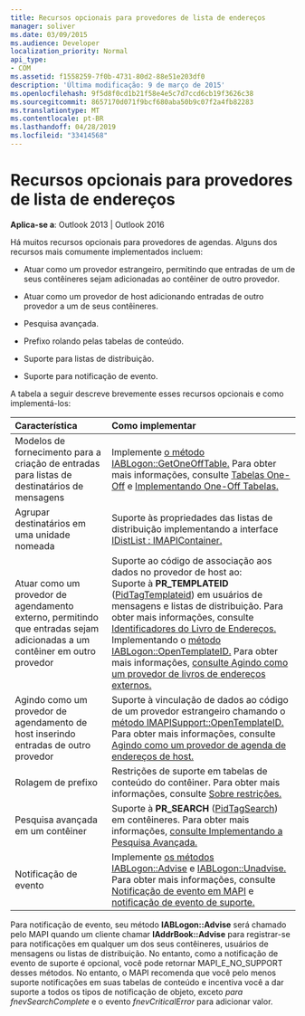 ```yaml
---
title: Recursos opcionais para provedores de lista de endereços
manager: soliver
ms.date: 03/09/2015
ms.audience: Developer
localization_priority: Normal
api_type:
- COM
ms.assetid: f1558259-7f0b-4731-80d2-88e51e203df0
description: 'Última modificação: 9 de março de 2015'
ms.openlocfilehash: 9f5d8f0cd1b21f58e4e5c7d7ccd6cb19f3626c38
ms.sourcegitcommit: 8657170d071f9bcf680aba50b9c07f2a4fb82283
ms.translationtype: MT
ms.contentlocale: pt-BR
ms.lasthandoff: 04/28/2019
ms.locfileid: "33414568"
---
```

# <a name="optional-features-for-address-book-providers"></a>Recursos opcionais para provedores de lista de endereços

  
  
**Aplica-se a**: Outlook 2013 | Outlook 2016 
  
Há muitos recursos opcionais para provedores de agendas. Alguns dos recursos mais comumente implementados incluem:
  
- Atuar como um provedor estrangeiro, permitindo que entradas de um de seus contêineres sejam adicionadas ao contêiner de outro provedor.
    
- Atuar como um provedor de host adicionando entradas de outro provedor a um de seus contêineres.
    
- Pesquisa avançada.
    
- Prefixo rolando pelas tabelas de conteúdo.
    
- Suporte para listas de distribuição.
    
- Suporte para notificação de evento.
    
A tabela a seguir descreve brevemente esses recursos opcionais e como implementá-los:
  
|**Característica**|**Como implementar**|
|:-----|:-----|
|Modelos de fornecimento para a criação de entradas para listas de destinatários de mensagens  <br/> |Implemente [o método IABLogon::GetOneOffTable.](iablogon-getoneofftable.md) Para obter mais informações, consulte [Tabelas One-Off](one-off-tables.md) e [Implementando One-Off Tabelas.](implementing-one-off-tables.md)  <br/> |
|Agrupar destinatários em uma unidade nomeada  <br/> |Suporte às propriedades das listas de distribuição implementando a interface [IDistList : IMAPIContainer.](idistlistimapicontainer.md)  <br/> |
|Atuar como um provedor de agendamento externo, permitindo que entradas sejam adicionadas a um contêiner em outro provedor  <br/> | Suporte ao código de associação aos dados no provedor de host ao:  <br/>  Suporte à **PR_TEMPLATEID** ([PidTagTemplateid](pidtagtemplateid-canonical-property.md)) em usuários de mensagens e listas de distribuição. Para obter mais informações, consulte [Identificadores do Livro de Endereços.](address-book-identifiers.md)  <br/>  Implementando o [método IABLogon::OpenTemplateID.](iablogon-opentemplateid.md) Para obter mais informações, [consulte Agindo como um provedor de livros de endereços externos.](acting-as-a-foreign-address-book-provider.md)  <br/> |
|Agindo como um provedor de agendamento de host inserindo entradas de outro provedor  <br/> |Suporte à vinculação de dados ao código de um provedor estrangeiro chamando o [método IMAPISupport::OpenTemplateID.](imapisupport-opentemplateid.md) Para obter mais informações, consulte [Agindo como um provedor de agenda de endereços de host.](acting-as-a-host-address-book-provider.md)  <br/> |
|Rolagem de prefixo  <br/> |Restrições de suporte em tabelas de conteúdo do contêiner. Para obter mais informações, consulte [Sobre restrições.](about-restrictions.md)  <br/> |
|Pesquisa avançada em um contêiner  <br/> |Suporte à **PR_SEARCH** ([PidTagSearch](pidtagsearch-canonical-property.md)) em contêineres. Para obter mais informações, [consulte Implementando a Pesquisa Avançada.](implementing-advanced-searching.md)  <br/> |
|Notificação de evento  <br/> |Implemente [os métodos IABLogon::Advise](iablogon-advise.md) e [IABLogon::Unadvise.](iablogon-unadvise.md) Para obter mais informações, consulte [Notificação de evento em MAPI](event-notification-in-mapi.md) e [notificação de evento de suporte.](supporting-event-notification.md)  <br/> |
   
Para notificação de evento, seu método **IABLogon::Advise** será chamado pelo MAPI quando um cliente chamar **IAddrBook::Advise** para registrar-se para notificações em qualquer um dos seus contêineres, usuários de mensagens ou listas de distribuição. No entanto, como a notificação de evento de suporte é opcional, você pode retornar MAPI_E_NO_SUPPORT desses métodos. No entanto, o MAPI recomenda que você pelo menos suporte notificações em suas tabelas de conteúdo e incentiva você a dar suporte a todos os tipos de notificação de objeto, exceto  _para fnevSearchComplete_ e o evento  _fnevCriticalError_ para adicionar valor. 
  

